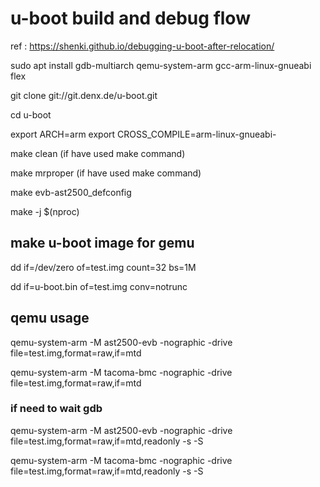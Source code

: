 # u-boot build and debug flow 

ref : https://shenki.github.io/debugging-u-boot-after-relocation/

sudo apt install gdb-multiarch qemu-system-arm gcc-arm-linux-gnueabi flex

git clone git://git.denx.de/u-boot.git

cd u-boot

export ARCH=arm
export CROSS_COMPILE=arm-linux-gnueabi-

make clean       (if have used make command)

make mrproper    (if have used make command)

make evb-ast2500_defconfig

make -j $(nproc)

##  make u-boot image for gemu

 dd if=/dev/zero of=test.img count=32 bs=1M

 dd if=u-boot.bin of=test.img conv=notrunc

##  qemu usage 

qemu-system-arm -M ast2500-evb -nographic -drive file=test.img,format=raw,if=mtd

qemu-system-arm -M tacoma-bmc -nographic -drive file=test.img,format=raw,if=mtd

### if need to wait gdb 
qemu-system-arm -M ast2500-evb -nographic -drive file=test.img,format=raw,if=mtd,readonly -s -S 

qemu-system-arm -M tacoma-bmc -nographic -drive file=test.img,format=raw,if=mtd,readonly -s -S